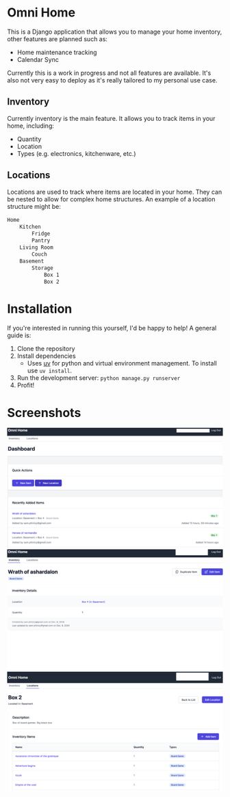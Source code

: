 # Omni Home
This is a Django application that allows you to manage your home inventory, other features are planned such as:
- Home maintenance tracking
- Calendar Sync

Currently this is a work in progress and not all features are available. It's also not very easy to deploy as it's really tailored to my personal use case.


## Inventory
Currently inventory is the main feature. It allows you to track items in your home, including:
- Quantity
- Location
- Types (e.g. electronics, kitchenware, etc.)


## Locations
Locations are used to track where items are located in your home. They can be nested to allow for complex home structures. An example of a location structure might be:
```
Home
    Kitchen
        Fridge
        Pantry
    Living Room
        Couch
    Basement
        Storage
            Box 1
            Box 2  
```

# Installation
If you're interested in running this yourself, I'd be happy to help! A general guide is:
1. Clone the repository
2. Install dependencies
    - Uses [uv](https://github.com/astral-sh/uv) for python and virtual environment management. To install use `uv install`.
3. Run the development server: `python manage.py runserver`
4. Profit!


# Screenshots
![Dashboard](./docs/imgs/dashboard.png)
![Item Detail](./docs/imgs/item-detail.png)
![Location Detail](./docs/imgs/location-detail.png)

